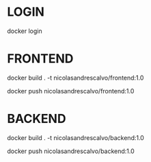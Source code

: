 # LOGIN

  docker login

# FRONTEND

  docker build . -t nicolasandrescalvo/frontend:1.0

  docker push nicolasandrescalvo/frontend:1.0
# BACKEND

  docker build . -t nicolasandrescalvo/backend:1.0

  docker push nicolasandrescalvo/backend:1.0